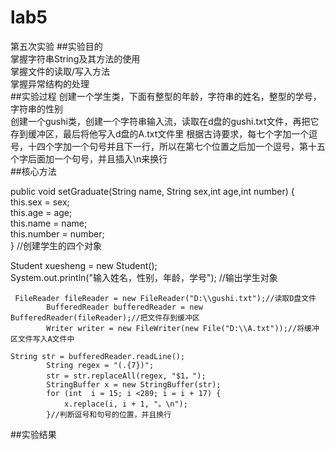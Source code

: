 # lab5
第五次实验
##实验目的  
掌握字符串String及其方法的使用  
掌握文件的读取/写入方法  
掌握异常结构的处理  
##实验过程
创建一个学生类，下面有整型的年龄，字符串的姓名，整型的学号，字符串的性别  
创建一个gushi类，创建一个字符串输入流，读取在d盘的gushi.txt文件，再把它存到缓冲区，最后将他写入d盘的A.txt文件里
根据古诗要求，每七个字加一个逗号，十四个字加一个句号并且下一行，所以在第七个位置之后加一个逗号，第十五个字后面加一个句号，并且插入\n来换行  
##核心方法

public void setGraduate(String name, String sex,int age,int number) {  
        this.sex = sex;  
        this.age = age;  
        this.name = name;  
        this.number = number;  
    }    //创建学生的四个对象  
    
     
Student xuesheng = new Student();  
     System.out.println("输入姓名，性别，年龄，学号");  //输出学生对象
         
     
     FileReader fileReader = new FileReader("D:\\gushi.txt");//读取D盘文件
            BufferedReader bufferedReader = new BufferedReader(fileReader);//把文件存到缓冲区
            Writer writer = new FileWriter(new File("D:\\A.txt"));//将缓冲区文件写入A文件中
     
    String str = bufferedReader.readLine();
            String regex = "(.{7})";
            str = str.replaceAll(regex, "$1，");
            StringBuffer x = new StringBuffer(str);
            for (int  i = 15; i <289; i = i + 17) {
                x.replace(i, i + 1, "。\n");
            }//判断逗号和句号的位置，并且换行
##实验结果
